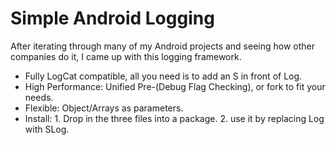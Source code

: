 Simple Android Logging
====
After iterating through many of my Android projects and seeing how other companies do it, I came up with this logging framework.


* Fully LogCat compatible, all you need is to add an S in front of Log.
* High Performance: Unified Pre-(Debug Flag Checking), or fork to fit your needs. 
* Flexible: Object/Arrays as parameters.
* Install: 1. Drop in the three files into a package. 2. use it by replacing Log with SLog. 
